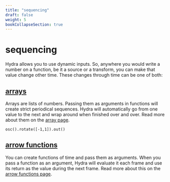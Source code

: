 ```yaml
---
title: "sequencing"
draft: false
weight: 5
bookCollapseSection: true
---
```


# sequencing

Hydra allows you to use dynamic inputs. So, anywhere you would write a number on a function, be it a source or a transform, you can make that value change other time. These changes through time can be one of both:

## [arrays](./arrays)

Arrays are lists of numbers. Passing them as arguments in functions will create strict periodical sequences. Hydra will automatically go from one value to the next and wrap around when finished over and over. Read more about them on the [array page](./arrays).

```hydra
osc().rotate([-1,1]).out()
```

## [arrow functions](./arrow-functions)

You can create functions of time and pass them as arguments. When you pass a function as an argument, Hydra will evaluate it each frame and use its return as the value during the next frame. Read more about this on the [arrow functions page](./arrow-functions).
